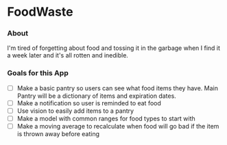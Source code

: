# FoodWaste
### About
I'm tired of forgetting about food and tossing it in the garbage when I find it a week later and it's all rotten and inedible. 

### Goals for this App

- [ ] Make a basic pantry so users can see what food items they have. Main Pantry will be a dictionary of items and expiration dates.
- [ ] Make a notification so user is reminded to eat food 
- [ ] Use vision to easily add items to a pantry
- [ ] Make a model with common ranges for food types to start with
- [ ] Make a moving average to recalculate when food will go bad if the item is thrown away before eating
